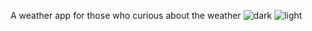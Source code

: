 A weather app for those who curious about the weather
![dark](https://github.com/user-attachments/assets/75965905-7f6a-48a7-bc0d-63e3c02df010)
![light](https://github.com/user-attachments/assets/75818076-5b57-401b-aad9-3e8e6d4f1fa1)
